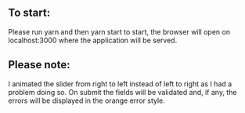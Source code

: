 ## To start:
Please run yarn and then yarn start to start, the browser will open on localhost:3000 where the application will be served.

## Please note:
I animated the slider from right to left instead of left to right as I had a problem doing so.
On submit the fields will be validated and, if any, the errors will be displayed in the orange error style.